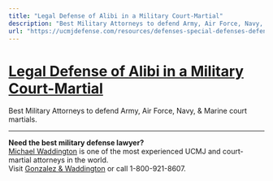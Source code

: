 ```yaml
---
title: "Legal Defense of Alibi in a Military Court-Martial"
description: "Best Military Attorneys to defend Army, Air Force, Navy, & Marine court martials."
url: "https://ucmjdefense.com/resources/defenses-special-defenses-defenses/alibi.html"
---
```


# [Legal Defense of Alibi in a Military Court-Martial](https://ucmjdefense.com/resources/defenses-special-defenses-defenses/alibi.html)

Best Military Attorneys to defend Army, Air Force, Navy, & Marine court martials.

---

**Need the best military defense lawyer?**  
[Michael Waddington](https://ucmjdefense.com/attorneys/michael-stewart-waddington-partner.html) is one of the most experienced UCMJ and court-martial attorneys in the world.  
Visit [Gonzalez & Waddington](https://ucmjdefense.com) or call 1-800-921-8607.
